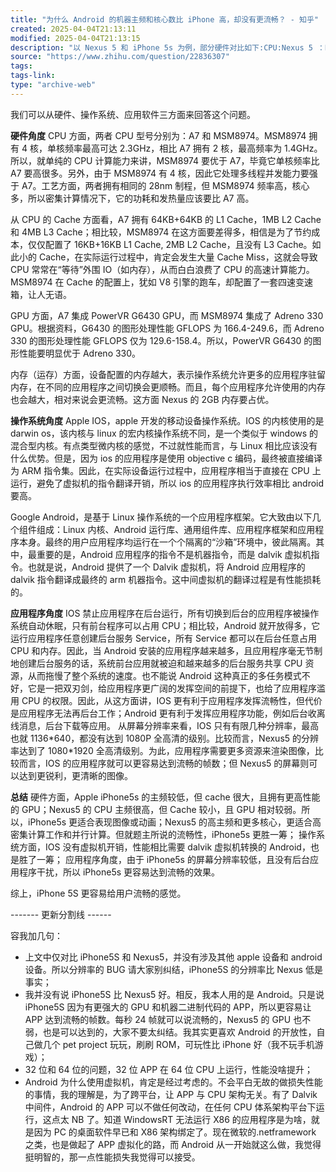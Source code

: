 ```yaml
---
title: "为什么 Android 的机器主频和核心数比 iPhone 高，却没有更流畅？ - 知乎"
created: 2025-04-04T21:13:11
modified: 2025-04-04T21:13:15
description: "以 Nexus 5 和 iPhone 5s 为例，部分硬件对比如下:CPU:Nexus 5 ：Krait 400架构 2.3GHziPhone5S : Cyclon…"
source: "https://www.zhihu.com/question/22836307"
tags:
tags-link:
type: "archive-web"
---
```


我们可以从硬件、操作系统、应用软件三方面来回答这个问题。


**硬件角度**
CPU 方面，两者 CPU 型号分别为：A7 和 MSM8974。MSM8974 拥有 4 核，单核频率最高可达 2.3GHz，相比 A7 拥有 2 核，最高频率为 1.4GHz。所以，就单纯的 CPU 计算能力来讲，MSM8974 要优于 A7，毕竟它单核频率比 A7 要高很多。另外，由于 MSM8974 有 4 核，因此它处理多线程并发能力要强于 A7。工艺方面，两者拥有相同的 28nm 制程，但 MSM8974 频率高，核心多，所以密集计算情况下，它的功耗和发热量应该要比 A7 高。


从 CPU 的 Cache 方面看，A7 拥有 64KB+64KB 的 L1 Cache，1MB L2 Cache 和 4MB L3 Cache；相比较，MSM8974 在这方面要差得多，相信是为了节约成本，仅仅配置了 16KB+16KB L1 Cache, 2MB L2 Cache，且没有 L3 Cache。如此小的 Cache，在实际运行过程中，肯定会发生大量 Cache Miss，这就会导致 CPU 常常在“等待”外围 IO（如内存），从而白白浪费了 CPU 的高速计算能力。MSM8974 在 Cache 的配置上，犹如 V8 引擎的跑车，却配置了一套四速变速箱，让人无语。



GPU 方面，A7 集成 PowerVR G6430 GPU，而 MSM8974 集成了 Adreno 330 GPU。根据资料，G6430 的图形处理性能 GFLOPS 为 166.4-249.6，而 Adreno 330 的图形处理性能 GFLOPS 仅为 129.6-158.4。所以，PowerVR G6430 的图形性能要明显优于 Adreno 330。



内存（运存）方面，设备配置的内存越大，表示操作系统允许更多的应用程序驻留内存，在不同的应用程序之间切换会更顺畅。而且，每个应用程序允许使用的内存也会越大，相对来说会更流畅。这方面 Nexus 的 2GB 内存要占优。


**操作系统角度**
Apple IOS，apple 开发的移动设备操作系统。IOS 的内核使用的是 darwin os，该内核与 linux 的宏内核操作系统不同，是一个类似于 windows 的混合型内核。有点类型微内核的感觉，不过就性能而言，与 Linux 相比应该没有什么优势。但是，因为 ios 的应用程序是使用 objective c 编码，最终被直接编译为 ARM 指令集。因此，在实际设备运行过程中，应用程序相当于直接在 CPU 上运行，避免了虚拟机的指令翻译开销，所以 ios 的应用程序执行效率相比 android 要高。


Google Android，是基于 Linux 操作系统的一个应用程序框架。它大致由以下几个组件组成：Linux 内核、Android 运行库、通用组件库、应用程序框架和应用程序本身。最终的用户应用程序均运行在一个个隔离的“沙箱”环境中，彼此隔离。其中，最重要的是，Android 应用程序的指令不是机器指令，而是 dalvik 虚拟机指令。也就是说，Android 提供了一个 Dalvik 虚拟机，将 Android 应用程序的 dalvik 指令翻译成最终的 arm 机器指令。这中间虚拟机的翻译过程是有性能损耗的。


**应用程序角度**
IOS 禁止应用程序在后台运行，所有切换到后台的应用程序被操作系统自动休眠，只有前台程序可以占用 CPU；相比较，Android 就开放得多，它运行应用程序任意创建后台服务 Service，所有 Service 都可以在后台任意占用 CPU 和内存。因此，当 Android 安装的应用程序越来越多，且应用程序毫无节制地创建后台服务的话，系统前台应用就被迫和越来越多的后台服务共享 CPU 资源，从而拖慢了整个系统的速度。也不能说 Android 这种真正的多任务模式不好，它是一把双刃剑，给应用程序更广阔的发挥空间的前提下，也给了应用程序滥用 CPU 的权限。因此，从这方面讲，IOS 更有利于应用程序发挥流畅性，但代价是应用程序无法再后台工作；Android 更有利于发挥应用程序功能，例如后台收离线消息，后台下载等应用。
从屏幕分辨率来看，IOS 只有有限几种分辨率，最高也就 1136\*640，都没有达到 1080P 全高清的级别。比较而言，Nexus5 的分辨率达到了 1080\*1920 全高清级别。为此，应用程序需要更多资源来渲染图像，比较而言，IOS 的应用程序就可以更容易达到流畅的帧数；但 Nexus5 的屏幕则可以达到更锐利，更清晰的图像。

**总结**
硬件方面，Apple iPhone5s 的主频较低，但 cache 很大，且拥有更高性能的 GPU；Nexus5 的 CPU 主频很高，但 Cache 较小，且 GPU 相对较弱。所以，iPhone5s 更适合表现图像或动画；Nexus5 的高主频和更多核心，更适合高密集计算工作和并行计算。但就题主所说的流畅性，iPhone5s 更胜一筹；
操作系统方面，IOS 没有虚拟机开销，性能相比需要 dalvik 虚拟机转换的 Android，也是胜了一筹；
应用程序角度，由于 iPhone5s 的屏幕分辨率较低，且没有后台应用程序干扰，所以 iPhone5s 更容易达到流畅的效果。


综上，iPhone 5S 更容易给用户流畅的感觉。

\------- 更新分割线 ------

容我加几句：

- 上文中仅对比 iPhone5S 和 Nexus5，并没有涉及其他 apple 设备和 android 设备。所以分辨率的 BUG 请大家别纠结，iPhone5S 的分辨率比 Nexus 低是事实；
- 我并没有说 iPhone5S 比 Nexus5 好。相反，我本人用的是 Android。只是说 iPhone5S 因为有更强大的 GPU 和机器二进制代码的 APP，所以更容易让 APP 达到流畅的帧数。每秒 24 帧就可以说流畅的，Nexus5 的 GPU 也不弱，也是可以达到的，大家不要太纠结。我其实更喜欢 Android 的开放性，自己做几个 pet project 玩玩，刷刷 ROM，可玩性比 iPhone 好（我不玩手机游戏）；
- 32 位和 64 位的问题，32 位 APP 在 64 位 CPU 上运行，性能没啥提升；
- Android 为什么使用虚拟机，肯定是经过考虑的。不会平白无故的做损失性能的事情，我的理解是，为了跨平台，让 APP 与 CPU 架构无关。有了 Dalvik 中间件，Android 的 APP 可以不做任何改动，在任何 CPU 体系架构平台下运行，这点太 NB 了。知道 WindowsRT 无法运行 X86 的应用程序是为啥，就是因为 PC 的桌面软件早已和 X86 架构绑定了。现在微软的.netframework 之类，也是做起了 APP 虚拟化的路，而 Android 从一开始就这么做，我觉得挺明智的，那一点性能损失我觉得可以接受。
